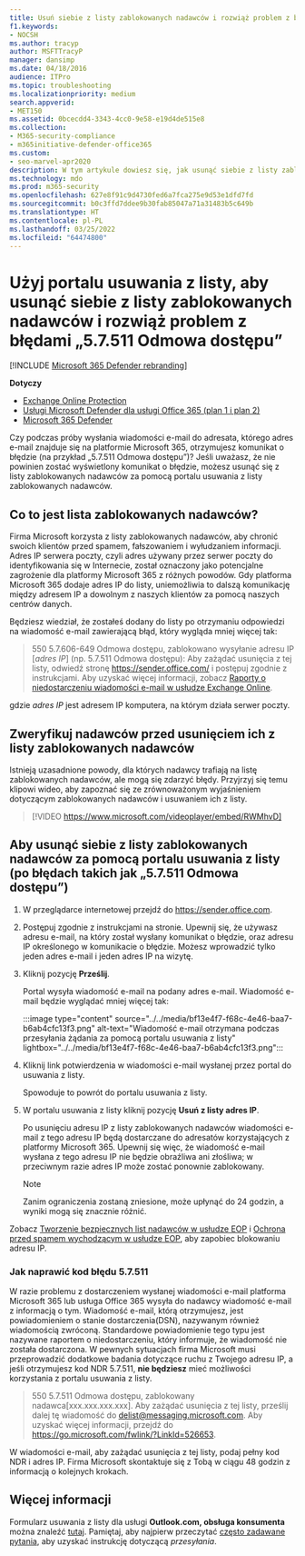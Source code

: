 ```yaml
---
title: Usuń siebie z listy zablokowanych nadawców i rozwiąż problem z błędami „5.7.511 Odmowa dostępu”
f1.keywords:
- NOCSH
ms.author: tracyp
author: MSFTTracyP
manager: dansimp
ms.date: 04/18/2016
audience: ITPro
ms.topic: troubleshooting
ms.localizationpriority: medium
search.appverid:
- MET150
ms.assetid: 0bcecdd4-3343-4cc0-9e58-e19d4de515e8
ms.collection:
- M365-security-compliance
- m365initiative-defender-office365
ms.custom:
- seo-marvel-apr2020
description: W tym artykule dowiesz się, jak usunąć siebie z listy zablokowanych nadawców platformy Microsoft 365 za pomocą portalu usuwania listy. Jest to najlepsza odpowiedź na rozwiązanie problemu z błędami „5.7.511 Odmowa dostępu”.
ms.technology: mdo
ms.prod: m365-security
ms.openlocfilehash: 627e8f91c9d4730fed6a7fca275e9d53e1dfd7fd
ms.sourcegitcommit: b0c3ffd7ddee9b30fab85047a71a31483b5c649b
ms.translationtype: HT
ms.contentlocale: pl-PL
ms.lasthandoff: 03/25/2022
ms.locfileid: "64474800"
---
```

# <a name="use-the-delist-portal-to-remove-yourself-from-the-blocked-senders-list-and-address-57511-access-denied-errors"></a>Użyj portalu usuwania z listy, aby usunąć siebie z listy zablokowanych nadawców i rozwiąż problem z błędami „5.7.511 Odmowa dostępu”

[!INCLUDE [Microsoft 365 Defender rebranding](../includes/microsoft-defender-for-office.md)]

**Dotyczy**
- [Exchange Online Protection](exchange-online-protection-overview.md)
- [Usługi Microsoft Defender dla usługi Office 365 (plan 1 i plan 2)](defender-for-office-365.md)
- [Microsoft 365 Defender](../defender/microsoft-365-defender.md)

Czy podczas próby wysłania wiadomości e-mail do adresata, którego adres e-mail znajduje się na platformie Microsoft 365, otrzymujesz komunikat o błędzie (na przykład „5.7.511 Odmowa dostępu”)? Jeśli uważasz, że nie powinien zostać wyświetlony komunikat o błędzie, możesz usunąć się z listy zablokowanych nadawców za pomocą portalu usuwania z listy zablokowanych nadawców.

## <a name="what-is-the-blocked-senders-list"></a>Co to jest lista zablokowanych nadawców?

Firma Microsoft korzysta z listy zablokowanych nadawców, aby chronić swoich klientów przed spamem, fałszowaniem i wyłudzaniem informacji. Adres IP serwera poczty, czyli adres używany przez serwer poczty do identyfikowania się w Internecie, został oznaczony jako potencjalne zagrożenie dla platformy Microsoft 365 z różnych powodów. Gdy platforma Microsoft 365 dodaje adres IP do listy, uniemożliwia to dalszą komunikację między adresem IP a dowolnym z naszych klientów za pomocą naszych centrów danych.

Będziesz wiedział, że zostałeś dodany do listy po otrzymaniu odpowiedzi na wiadomość e-mail zawierającą błąd, który wygląda mniej więcej tak:

> 550 5.7.606-649 Odmowa dostępu, zablokowano wysyłanie adresu IP [_adres IP_] (np. 5.7.511 Odmowa dostępu): Aby zażądać usunięcia z tej listy, odwiedź stronę <https://sender.office.com/> i postępuj zgodnie z instrukcjami. Aby uzyskać więcej informacji, zobacz [Raporty o niedostarczeniu wiadomości e-mail w usłudze Exchange Online](/Exchange/mail-flow-best-practices/non-delivery-reports-in-exchange-online/non-delivery-reports-in-exchange-online).

gdzie  _adres IP_ jest adresem IP komputera, na którym działa serwer poczty.

## <a name="verify-senders-before-removing-them-from-the-blocked-senders-list"></a>Zweryfikuj nadawców przed usunięciem ich z listy zablokowanych nadawców

Istnieją uzasadnione powody, dla których nadawcy trafiają na listę zablokowanych nadawców, ale mogą się zdarzyć błędy. Przyjrzyj się temu klipowi wideo, aby zapoznać się ze zrównoważonym wyjaśnieniem dotyczącym zablokowanych nadawców i usuwaniem ich z listy.
<p>

> [!VIDEO https://www.microsoft.com/videoplayer/embed/RWMhvD]

## <a name="to-use-delist-portal-to-remove-yourself-from-the-blocked-senders-list-after-errors-like-57511-access-denied"></a>Aby usunąć siebie z listy zablokowanych nadawców za pomocą portalu usuwania z listy (po błędach takich jak „5.7.511 Odmowa dostępu”)

1. W przeglądarce internetowej przejdź do <https://sender.office.com>.

2. Postępuj zgodnie z instrukcjami na stronie. Upewnij się, że używasz adresu e-mail, na który został wysłany komunikat o błędzie, oraz adresu IP określonego w komunikacie o błędzie. Możesz wprowadzić tylko jeden adres e-mail i jeden adres IP na wizytę.

3. Kliknij pozycję **Prześlij**.

    Portal wysyła wiadomość e-mail na podany adres e-mail. Wiadomość e-mail będzie wyglądać mniej więcej tak:

    :::image type="content" source="../../media/bf13e4f7-f68c-4e46-baa7-b6ab4cfc13f3.png" alt-text="Wiadomość e-mail otrzymana podczas przesyłania żądania za pomocą portalu usuwania z listy" lightbox="../../media/bf13e4f7-f68c-4e46-baa7-b6ab4cfc13f3.png":::


4. Kliknij link potwierdzenia w wiadomości e-mail wysłanej przez portal do usuwania z listy.

    Spowoduje to powrót do portalu usuwania z listy.

5. W portalu usuwania z listy kliknij pozycję **Usuń z listy adres IP**.

    Po usunięciu adresu IP z listy zablokowanych nadawców wiadomości e-mail z tego adresu IP będą dostarczane do adresatów korzystających z platformy Microsoft 365. Upewnij się więc, że wiadomość e-mail wysłana z tego adresu IP nie będzie obraźliwa ani złośliwa; w przeciwnym razie adres IP może zostać ponownie zablokowany.

    > [!NOTE]
    > Zanim ograniczenia zostaną zniesione, może upłynąć do 24 godzin, a wyniki mogą się znacznie różnić.

Zobacz [Tworzenie bezpiecznych list nadawców w usłudze EOP](create-safe-sender-lists-in-office-365.md) i [Ochrona przed spamem wychodzącym w usłudze EOP](outbound-spam-controls.md), aby zapobiec blokowaniu adresu IP.

### <a name="how-do-fix-error-code-57511"></a>Jak naprawić kod błędu 5.7.511

W razie problemu z dostarczeniem wysłanej wiadomości e-mail platforma Microsoft 365 lub usługa Office 365 wysyła do nadawcy wiadomość e-mail z informacją o tym. Wiadomość e-mail, którą otrzymujesz, jest powiadomieniem o stanie dostarczenia(DSN), nazywanym również wiadomością zwróconą. Standardowe powiadomienie tego typu jest nazywane raportem o niedostarczeniu, który informuje, że wiadomość nie została dostarczona. W pewnych sytuacjach firma Microsoft musi przeprowadzić dodatkowe badania dotyczące ruchu z Twojego adresu IP, a jeśli otrzymujesz kod NDR 5.7.511, **nie będziesz** mieć możliwości korzystania z portalu usuwania z listy.

> 550 5.7.511 Odmowa dostępu, zablokowany nadawca[xxx.xxx.xxx.xxx]. Aby zażądać usunięcia z tej listy, prześlij dalej tę wiadomość do delist@messaging.microsoft.com. Aby uzyskać więcej informacji, przejdź do <https://go.microsoft.com/fwlink/?LinkId=526653>.

W wiadomości e-mail, aby zażądać usunięcia z tej listy, podaj pełny kod NDR i adres IP. Firma Microsoft skontaktuje się z Tobą w ciągu 48 godzin z informacją o kolejnych krokach.

## <a name="more-information"></a>Więcej informacji

Formularz usuwania z listy dla usługi **Outlook.com, obsługa konsumenta** można znaleźć [tutaj](https://support.microsoft.com/supportrequestform/8ad563e3-288e-2a61-8122-3ba03d6b8d75). Pamiętaj, aby najpierw przeczytać [często zadawane pytania](https://sendersupport.olc.protection.outlook.com/pm/troubleshooting.aspx), aby uzyskać instrukcję dotyczącą _przesyłania_.
